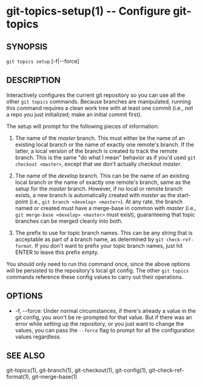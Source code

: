 # git-topics-setup(1) -- Configure git-topics

## SYNOPSIS

`git topics setup` [-f|--force]

## DESCRIPTION

Interactively configures the current git repository so you can use all the
other `git topics` commands. Because branches are manipulated, running this
command requires a clean work tree with at least one commit (i.e., not a repo
you just initialized; make an initial commit first).

The setup will prompt for the following pieces of information:

1. The name of the _master_ branch. This must either be the name of an existing
   local branch or the name of exactly one remote's branch. If the latter, a
   local version of the branch is created to track the remote branch. This is
   the same "do what I mean" behavior as if you'd used `git checkout <master>`,
   except that we don't actually checkout _master_.

2. The name of the _develop_ branch. This can be the name of an existing local
   branch or the name of exactly one remote's branch, same as the setup for the
   _master_ branch. However, if no local or remote branch exists, a new branch
   is automatically created with _master_ as the start-point (i.e., `git branch
   <develop> <master>`). At any rate, the branch named or created must have a
   merge-base in common with _master_ (i.e., `git merge-base <develop>
   <master>` must exist), guaranteeing that topic branches can be merged
   cleanly into both.

3. The prefix to use for topic branch names. This can be any string that is
   acceptable as part of a branch name, as determined by `git
   check-ref-format`. If you don't want to prefix your topic branch names, just
   hit ENTER to leave this prefix empty.

You should only need to run this command once, since the above options will be
persisted to the repository's local git config. The other `git topics` commands
reference these config values to carry out their operations.

## OPTIONS

* -f, --force:
  Under normal circumstances, if there's already a value in the git config, you
  won't be re-prompted for that value. But if there was an error while setting
  up the repository, or you just want to change the values, you can pass the
  `--force` flag to prompt for all the configuration values regardless.

## SEE ALSO

git-topics(1), git-branch(1), git-checkout(1), git-config(1),
git-check-ref-format(1), git-merge-base(1)
